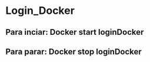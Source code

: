 # Login_Docker
<h2>Para inciar: Docker start loginDocker</h2>
<h2>Para parar: Docker stop loginDocker</h2>

